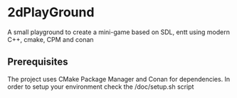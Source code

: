 # 2dPlayGround

A small playground to create a mini-game based on SDL, entt using modern C++, cmake, CPM and conan

## Prerequisites
The project uses CMake Package Manager and Conan for dependencies. In order to setup your environment check the /doc/setup.sh script
